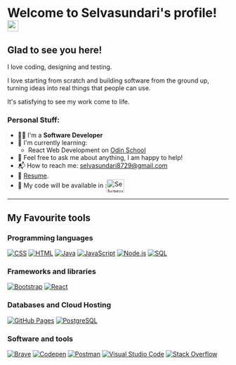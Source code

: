 # Welcome to Selvasundari's profile! <img src="https://media.giphy.com/media/hvRJCLFzcasrR4ia7z/giphy.gif" width="25px">

## Glad to see you here!

I love coding, designing and testing.

I love starting from scratch and building software from the ground up, turning ideas into real things that people can use. 

It's satisfying to see my work come to life.

### Personal Stuff:

- 👨‍🎓 I'm a **Software Developer**
- 🌱 I'm currently learning:
  - React Web Development on [Odin School](https://go.odinschool.com/myaccount/#/classes)
- 💬 Feel free to ask me about anything, I am happy to help!
- 📬 How to reach me: [selvasundari8729@gmail.com](mailto:selvasundari8729@gmail.com)
- 📝 [Resume](https://drive.google.com/file/d/1kpLcpBsJUUOjlTpk7-jQO6x1ZmXmx0CR/view).
- 💪 My code will be available in :<a href="https://github.com/selva-softdev/Web-Development" target="_blank"><img align="center" src="https://raw.githubusercontent.com/rahuldkjain/github-profile-readme-generator/master/src/images/icons/Social/github.svg" alt="Selvasundari" height="30" width="40" /></a>

---

## My Favourite tools

### Programming languages

<p>
    <a href="#"><img alt="CSS" src="https://img.shields.io/badge/CSS-1572B6.svg?logo=css3&logoColor=white"></a>
    <a href="#"><img alt="HTML" src="https://img.shields.io/badge/HTML-E34F26.svg?logo=html5&logoColor=white"></a>
    <a href="#"><img alt="Java" src="https://img.shields.io/badge/Java-007396.svg?logo=java&logoColor=white"></a>
    <a href="#"><img alt="JavaScript" src="https://img.shields.io/badge/JavaScript-F7DF1E.svg?logo=javascript&logoColor=black"></a>
    <a href="#"><img alt="Node.js" src="https://img.shields.io/badge/Node.js-43853D.svg?logo=node.js&logoColor=white"></a>
    <a href="#"><img alt="SQL" src="https://custom-icon-badges.herokuapp.com/badge/SQL-025E8C.svg?logo=database&logoColor=white"></a>
</p>

### Frameworks and libraries

<p>
    <a href="#"><img alt="Bootstrap" src="https://img.shields.io/badge/Bootstrap-7952B3.svg?logo=bootstrap&logoColor=white"></a>
    <a href="#"><img alt="React" src="https://img.shields.io/badge/React-20232a.svg?logo=react&logoColor=%2361DAFB"></a>
</p>

### Databases and Cloud Hosting

<p>
    <a href="#"><img alt="GitHub Pages" src="https://img.shields.io/badge/GitHub%20Pages-327FC7.svg?logo=github&logoColor=white"></a>
    <a href="#"><img alt="PostgreSQL" src ="https://img.shields.io/badge/PostgreSQL-316192.svg?logo=postgresql&logoColor=white"></a>
</p>

### Software and tools

<p>
    <a href="#"><img alt="Brave" src="https://img.shields.io/badge/-Brave-FB542B?logo=brave&logoColor=white"></a>
    <a href="#"><img alt="Codepen" src="https://img.shields.io/badge/Codepen-000000.svg?logo=codepen&logoColor=white"></a>
    <a href="#"><img alt="Postman" src="https://img.shields.io/badge/Postman-FF6C37?logo=postman&logoColor=white"></a>
    <a href="#"><img alt="Visual Studio Code" src="https://img.shields.io/badge/Visual%20Studio%20Code-0078d7.svg?logo=visual-studio-code&logoColor=white"></a>
    <a href="#"><img alt="Stack Overflow" src="https://img.shields.io/badge/-Stack%20Overflow-FE7A16?logo=stack-overflow&logoColor=white"></a>
</p>

